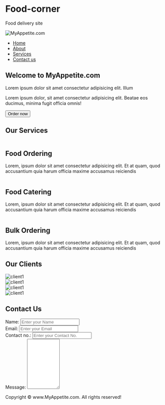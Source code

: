 # Food-corner
Food delivery site
<!DOCTYPE html>
<html lang="en">
<head>
    <meta charset="UTF-8">
    <meta name="viewport" content="width=device-width, initial-scale=1.0">
    <title>MyAppetite.com</title>
    <link rel="stylesheet" href="CSS/style2.css">
</head>
<body>
    <nav id="navbar">
        <div id="logo">
            <img src="logo.png" alt="MyAppetite.com">
        </div>
        <ul>
            <li class="list"><a href="#">Home</a></li>
            <li class="list"><a href="#">About</a></li>
            <li class="list"><a href="#">Services</a></li>
            <li class="list"><a href="#">Contact us</a></li>
        </ul>
    </nav>
    <section id="home">
        <h1 class="h-primary">Welcome to MyAppetite.com</h1>
        <p>Lorem ipsum dolor sit amet consectetur adipisicing elit. Illum</p>
        <p>Lorem ipsum dolor, sit amet consectetur adipisicing elit. Beatae eos ducimus, minima fugit officia omnis!</p>
        <button class="btn">Order now</button>
    </section>
    <section class="services">
        <h1 class="h-primary center">Our Services</h1>
        <div id="service">
            <div class="box">
                <img src="1.jpg" alt="">
                <h2 class="h-secondary center">Food Ordering</h2>
                <p class="center">Lorem, ipsum dolor sit amet consectetur adipisicing elit. Et at quam, quod accusantium quia harum officia maxime accusamus reiciendis </p>
            </div>
            <div class="box">
                <img src="3.jpg" alt="">
                <h2 class="h-secondary center">Food Catering</h2>
                <p class="center">Lorem, ipsum dolor sit amet consectetur adipisicing elit. Et at quam, quod accusantium quia harum officia maxime accusamus reiciendis </p>
            </div>
            <div class="box">
                <img src="2.jpg" alt="">
                <h2 class="h-secondary center">Bulk Ordering</h2>
                <p class="center">Lorem, ipsum dolor sit amet consectetur adipisicing elit. Et at quam, quod accusantium quia harum officia maxime accusamus reiciendis </p>
            </div>
        </div>
    </section>
    <section id="client-section">
        <h1 class="h-primary center">Our Clients</h1>
        <div id="clients">
            <div class="client-items">
                <img src="apple logo.jpg" alt="client1">
            </div>
            <div class="client-items">
                <img src="Skype-logo.png" alt="client1">
            </div>
            <div class="client-items">
                <img src="mslogo.png" alt="client1">
            </div>
            <div class="client-items">
                <img src="hplogo.png" alt="client1">
            </div>
        </div>
    </section>
    <section id="contact">
        <h1 class="h-primary center">Contact Us</h1>
        <div id="contact-box">
            <form action="">
                <div class="form-group">
                    <label for="name">Name:</label>
                    <input type="text" name="name" id="name" placeholder="Enter your Name">
                </div>
                <div class="form-group">
                    <label for="email">Email:</label>
                    <input type="text" name="email" id="email" placeholder="Enter your Email">
                </div>
                <div class="form-group">
                    <label for="contact">Contact no.:</label>
                    <input type="number" name="contact" id="contact1" placeholder="Enter your Contact No.">
                </div>
                <div class="form-group">
                    <label for="message">Message:</label>
                    <textarea name="message" id="message" cols="10" rows="10"></textarea>
                </div>
            </form>
        </div>
    </section>
    <footer>
        <div class="center">
            Copyright &copy; www.MyAppetite.com. All rights reserved!
        </div>
    </footer>
</body>
</html>
